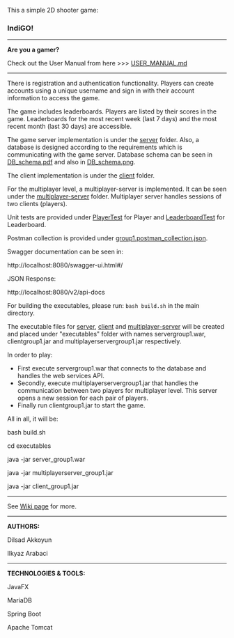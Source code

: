 This a simple 2D shooter game:

### IndiGO!

-------------------------------------------------
**Are you a gamer?**

Check out the User Manual from here >>> [USER_MANUAL.md][https://github.com/ilkyazar/alien-shooter-game/src/master/USER_MANUAL.md]

--------------------------------------------------
There is registration and authentication functionality. Players can create accounts
using a unique username and sign in with their account information to access the game.

The game includes leaderboards. Players are listed by their scores in the game. Leaderboards for the most recent week (last 7 days) and the most recent month (last 30 days) are accessible. 

The game server implementation is under the [server](https://github.com/ilkyazar/alien-shooter-game/src/master/server) folder. Also, a database is designed according to the requirements which is communicating with the game server. Database schema can be seen in [DB_schema.pdf](https://github.com/ilkyazar/alien-shooter-game/src/master/server/DB_schema.pdf) and also in [DB_schema.png](https://github.com/ilkyazar/alien-shooter-game/src/master/server/DB_schema.png).

The client implementation is under the [client](https://github.com/ilkyazar/alien-shooter-game/src/master/client) folder.

For the multiplayer level, a multiplayer-server is implemented. It can be seen under the [multiplayer-server](https://github.com/ilkyazar/alien-shooter-game/src/master/multiplayer-server) folder. Multiplayer server handles sessions of two clients (players).

Unit tests are provided under [PlayerTest](https://github.com/ilkyazar/alien-shooter-game/src/master/server/src/test/java/com/example/PlayerTest) for Player and [LeaderboardTest](https://github.com/ilkyazar/alien-shooter-game/src/master/server/src/test/java/com/example/LeaderboardTest) for Leaderboard. 

Postman collection is provided under [group1.postman_collection.json](https://github.com/ilkyazar/alien-shooter-game/src/master/server/group1.postman_collection.json).

Swagger documentation can be seen in:

http://localhost:8080/swagger-ui.html#/

JSON Response:

http://localhost:8080/v2/api-docs



For building the executables, please run: `bash build.sh` in the main directory.

The executable files for [server](https://github.com/ilkyazar/alien-shooter-game/src/master/server), [client](https://github.com/ilkyazar/alien-shooter-game/src/master/client) and [multiplayer-server](https://github.com/ilkyazar/alien-shooter-game/src/master/multiplayer-server) will be created and placed under "executables" folder with names servergroup1.war, clientgroup1.jar and multiplayerservergroup1.jar respectively.


In order to play:
* First execute servergroup1.war that connects to the database and handles the web services API.
* Secondly, execute multiplayerservergroup1.jar that handles the communication between two players for multiplayer level. This server opens a new session for each pair of players.
* Finally run clientgroup1.jar to start the game. 


All in all, it will be:

bash build.sh

cd executables

java -jar server_group1.war

java -jar multiplayerserver_group1.jar

java -jar client_group1.jar

---------------------------------------

See [Wiki page][https://github.com/ilkyazar/alien-shooter-game/wiki/Term+Project+-+Group+1] for more.

---------------------------------------

**AUTHORS:**

Dilsad Akkoyun

Ilkyaz Arabaci

---------------------------------------

**TECHNOLOGIES & TOOLS:**

JavaFX

MariaDB

Spring Boot

Apache Tomcat

[https://github.com/ilkyazar/alien-shooter-game/wiki/Term+Project+-+Group+1]: http://144.122.71.144:8080/ilkyaz.arabaci/group1/wiki/Term+Project+-+Group+1

[https://github.com/ilkyazar/alien-shooter-game/src/master/USER_MANUAL.md]: http://144.122.71.144:8080/ilkyaz.arabaci/group1/src/master/USER_MANUAL.md
